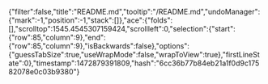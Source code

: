 {"filter":false,"title":"README.md","tooltip":"/README.md","undoManager":{"mark":-1,"position":-1,"stack":[]},"ace":{"folds":[],"scrolltop":1545.4545307159424,"scrollleft":0,"selection":{"start":{"row":85,"column":9},"end":{"row":85,"column":9},"isBackwards":false},"options":{"guessTabSize":true,"useWrapMode":false,"wrapToView":true},"firstLineState":0},"timestamp":1472879391809,"hash":"6cc36b77b84eb21a1f0d9c17582078e0c03b9380"}